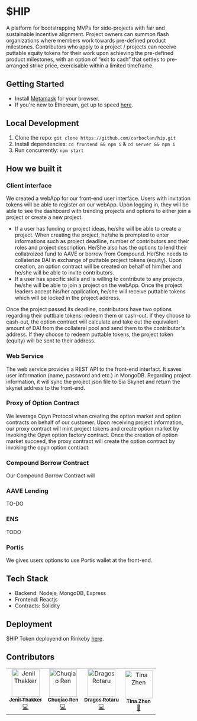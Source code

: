 # $HIP
A platform for bootstrapping MVPs for side-projects with fair and sustainable incentive alignment. Project owners can summon flash organizations where members work towards pre-defined product milestones. Contributors who apply to a project / projects can receive puttable equity tokens for their work upon achieving the pre-defined product milestones, with an option of “exit to cash” that settles to pre-arranged strike price, exercisable within a limited timeframe.

## Getting Started

- Install [Metamask](https://metamask.io) for your browser.
- If you're new to Ethereum, get up to speed [here](https://medium.com/@mattcondon/getting-up-to-speed-on-ethereum-63ed28821bbe).

## Local Development

1. Clone the repo: `git clone https://github.com/carboclan/hip.git`
2. Install dependencies: `cd frontend && npm i` & `cd server && npm i`
3. Run concurrently: `npm start` 

## How we built it
### Client interface
We created a webApp for our front-end user interface. Users with invitation tokens will be able to register on our webApp. Upon logging in, they will be able to see the dashboard with trending projects and options to either join a project or create a new project. 
- If a user has funding or project ideas, he/she will be able to create a project. When creating the project, he/she is prompted to enter informations such as project deadline, number of contributors and their roles and project description. He/She also has the options to lend their collatroized fund to AAVE or borrow from Compound. He/She needs to collaterize DAI in exchange of puttable project tokens (equity). Upon creation, an option contract will be created on behalf of him/her and he/she will be able to invite contributors.
- If a user has specific skills and is willing to contribute to any projects, he/she will be able to join a project on the webApp. Once the project leaders accept his/her application, he/she will receive puttable tokens which will be locked in the project address. 

Once the project passed its deadline, contributors have two options regarding their puttbale tokens: redeem them or cash-out. If they choose to cash-out, the option contract will calculate and take out the equivalent amount of DAI from the collateral pool and send them to the contributor's address. If they choose to redeem puttable tokens, the project token (equity) will be sent to their address. 

### Web Service
The web service provides a REST API to the front-end interfact. It saves user information (name, password and etc.) in MongoDB. Regarding project information, it will sync the project json file to Sia Skynet and return the skynet address to the front-end.

### Proxy of Option Contract
We leverage Opyn Protocol when creating the option market and option contracts on behalf of our customer. Upon receiving project information, our proxy contract will mint project tokens and create option market by invoking the Opyn option factory contract. Once the creation of option market succeed, the proxy contract will create the option contract by invoking the opyn option contract.

### Compound Borrow Contract
Our Compound Borrow Contract will 

### AAVE Lending
TO-DO

### ENS
TODO

### Portis
We gives users options to use Portis wallet at the front-end. 

## Tech Stack

- Backend: Nodejs, MongoDB, Express
- Frontend: Reactjs
- Contracts: Solidity

## Deployment
$HIP Token deployend on Rinkeby [here](https://rinkeby.etherscan.io/tx/0xfd1b6774c3f129e6e470e6fd201757d1a1d4a433e35975ff7ed30e3a60f88cdb).

## Contributors

<table><tr><td align="center"><a href="https://github.com/jenil04"><img src="https://avatars3.githubusercontent.com/u/22861609?s=400&u=e28855eea949d6fe1be0d1be52e5184baa05e610&v=4" width="75px;" alt="Jenil Thakker"/><br /><sub><b>Jenil Thakker</b></sub></a><br /><a href="https://github.com/carboclan/hip/commits?author=jenil04" title="Code">💻</a></td><td align="center"><a href="https://github.com/renchuqiao"><img src="https://avatars3.githubusercontent.com/u/6487514?s=400&u=4dc44328d4c985d05782fa514a5677d5aecbbe74&v=4" width="75px;" alt="Chuqiao Ren"/><br /><sub><b>Chuqiao Ren</b></sub></a><br /><a href="https://github.com/carboclan/hip/commits?author=renchuqiao" title="Code">💻</a></td><td align="center"><a href="https://github.com/dragosrotaru"><img src="https://avatars2.githubusercontent.com/u/7482137?s=400&u=e443144a8ab9ada0f13cd7f1f7008b652819c154&v=4" width="75px;" alt="Dragos Rotaru"/><br /><sub><b>Dragos Rotaru</b></sub></a><br /><a href="https://github.com/carboclan/hip/commits?author=dragosrotaru" title="Code">💻</a></td><td align="center"><a href="https://github.com/CarboClanC"><img src="https://avatars3.githubusercontent.com/u/50804295?s=400&u=e5c09bf39e8b301ac20804a4994f32fa068c290a&v=4" width="75px;" alt="Tina Zhen"/><br /><sub><b>Tina Zhen</b></sub></a><br /><a href="https://github.com/carboclan/hip/commits?author=CarboClanC" title="Code">🎨</a></td></tr></table>
